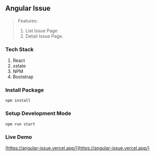 ## Angular Issue

> Features:
>
> 1.  List Issue Page
> 2.  Detail Issue Page.

### Tech Stack

1. React
1. xstate
1. NPM
1. Bootstrap

### Install Package

```
npm install
```

### Setup Development Mode

```
npm run start
```

### Live Demo

[https://angular-issue.vercel.app/](https://angular-issue.vercel.app/)
